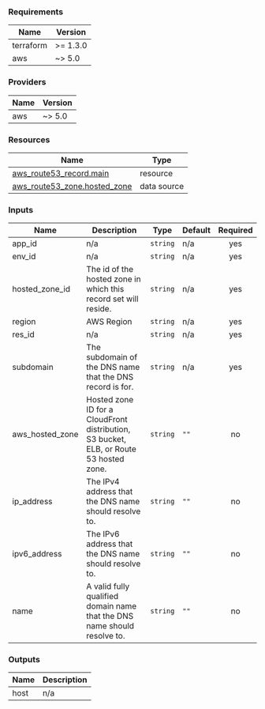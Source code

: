 <!-- BEGIN_TF_DOCS -->
### Requirements

| Name | Version |
|------|---------|
| terraform | >= 1.3.0 |
| aws | ~> 5.0 |

### Providers

| Name | Version |
|------|---------|
| aws | ~> 5.0 |

### Resources

| Name | Type |
|------|------|
| [aws_route53_record.main](https://registry.terraform.io/providers/hashicorp/aws/latest/docs/resources/route53_record) | resource |
| [aws_route53_zone.hosted_zone](https://registry.terraform.io/providers/hashicorp/aws/latest/docs/data-sources/route53_zone) | data source |

### Inputs

| Name | Description | Type | Default | Required |
|------|-------------|------|---------|:--------:|
| app\_id | n/a | `string` | n/a | yes |
| env\_id | n/a | `string` | n/a | yes |
| hosted\_zone\_id | The id of the hosted zone in which this record set will reside. | `string` | n/a | yes |
| region | AWS Region | `string` | n/a | yes |
| res\_id | n/a | `string` | n/a | yes |
| subdomain | The subdomain of the DNS name that the DNS record is for. | `string` | n/a | yes |
| aws\_hosted\_zone | Hosted zone ID for a CloudFront distribution, S3 bucket, ELB, or Route 53 hosted zone. | `string` | `""` | no |
| ip\_address | The IPv4 address that the DNS name should resolve to. | `string` | `""` | no |
| ipv6\_address | The IPv6 address that the DNS name should resolve to. | `string` | `""` | no |
| name | A valid fully qualified domain name that the DNS name should resolve to. | `string` | `""` | no |

### Outputs

| Name | Description |
|------|-------------|
| host | n/a |
<!-- END_TF_DOCS -->